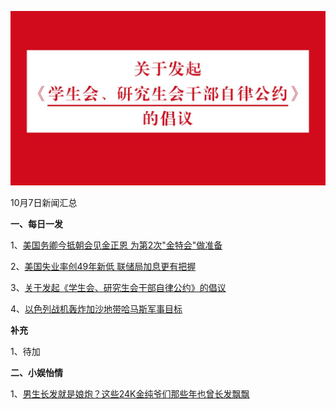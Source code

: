    ![10_02](.\10_07.jpg)

10月7日新闻汇总

**一、每日一发**

1、[美国务卿今抵朝会见金正恩 为第2次"金特会"做准备 ](https://news.163.com/18/1007/01/DTFRBS1I0001875O.html)

2、[美国失业率创49年新低 联储局加息更有把握](https://www.zaobao.com/news/world/story20181007-897031)

3、[关于发起《学生会、研究生会干部自律公约》的倡议](http://news.cyol.com/content/2018-10/06/content_17655338.htm)

4、[以色列战机轰炸加沙地带哈马斯军事目标](http://www.xinhuanet.com//mil/2018-10/06/c_129966343.htm)



**补充**

1、待加



**二、小娱怡情**

1、[男生长发就是娘炮？这些24K金纯爷们那些年也曾长发飘飘](http://fashion.67.com/tuku/2018/10/06/931118.html)